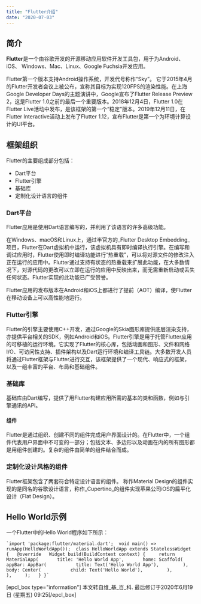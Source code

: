 ```yaml
---
title: "Flutter介绍"
date: "2020-07-03"
---
```


## 简介

**Flutter**是一个由谷歌开发的开源移动应用软件开发工具包，用于为Android、iOS、 Windows、Mac、Linux、Google Fuchsia开发应用。

Flutter第一个版本支持Android操作系统，开发代号称作“Sky”。 它于2015年4月的Flutter开发者会议上被公布，宣称其目标为实现120FPS的渲染性能。在上海Google Developer Days的主题演讲中，Google宣布了Flutter Release Preview 2，这是Flutter 1.0之前的最后一个重要版本。2018年12月4日，Flutter 1.0在Flutter Live活动中发布，是该框架的第一个“稳定”版本。2019年12月11日，在Flutter Interactive活动上发布了Flutter 1.12，宣布Flutter是第一个为环境计算设计的UI平台。

## 框架组织

Flutter的主要组成部分包括：

- Dart平台
- Flutter引擎
- 基础库
- 定制化设计语言的组件

### Dart平台

Flutter应用是使用Dart语言编写的，并利用了该语言的许多高级功能。

在Windows、macOS和Linux上，通过半官方的_Flutter Desktop Embedding_项目，Flutter在Dart虚拟机中运行，该虚拟机具有即时编译执行引擎。在编写和调试应用时，Flutter使用即时编译功能进行“热重载”，可以将对源文件的修改注入正在运行的应用中。Flutter通过支持有状态的热重载来扩展此功能，在大多数情况下，对源代码的更改可以立即在运行的应用中反映出来，而无需重新启动或丢失任何状态。Flutter实现的此功能已广受赞誉。

Flutter应用的发布版本在Android和iOS上都进行了提前（AOT）编译，使Flutter在移动设备上可以高性能地运行。

### Flutter引擎

Flutter的引擎主要使用C++开发，通过Google的Skia图形库提供底层渲染支持，亦提供平台相关的SDK，例如Android和iOS。Flutter引擎是用于托管Flutter应用的可移植的运行环境。它实现了Flutter的核心库，包括动画和图形、文件和网络I/O、可访问性支持、插件架构以及Dart运行环境和编译工具链。大多数开发人员将通过Flutter框架与Flutter进行交互，该框架提供了一个现代、响应式的框架，以及一组丰富的平台、布局和基础组件。

### 基础库

基础库由Dart编写，提供了用Flutter构建应用所需的基本的类和函数，例如与引擎通讯的API。

#### 组件

Flutter是通过组织、创建不同的组件完成用户界面设计的。在Flutter中，一个组件代表用户界面中不可变的一部分；包括文本、多边形以及动画在内的所有图形都是用组件创建的。复杂的组件由简单的组件结合而成。

### 定制化设计风格的组件

Flutter框架包含了两套符合特定设计语言的组件。 称作Material Design的组件实现的是同名的谷歌设计语言，称作_Cupertino_的组件实现苹果公司iOS的扁平化设计（Flat Design）。

## Hello World示例

一个Flutter中的Hello World程序如下所示：

    `import 'package:flutter/material.dart';  void main() => runApp(HelloWorldApp());  class HelloWorldApp extends StatelessWidget {   @override   Widget build(BuildContext context) {     return MaterialApp(       title: 'Hello World App',       home: Scaffold(         appBar: AppBar(           title: Text('Hello World App'),         ),         body: Center(           child: Text('Hello World'),         ),       ),     );   } }`

\[epcl\_box type="information"\] 本文转自维\_基\_百\_科. 最后修订于2020年6月19日 (星期五) 09:25\[/epcl\_box\]
